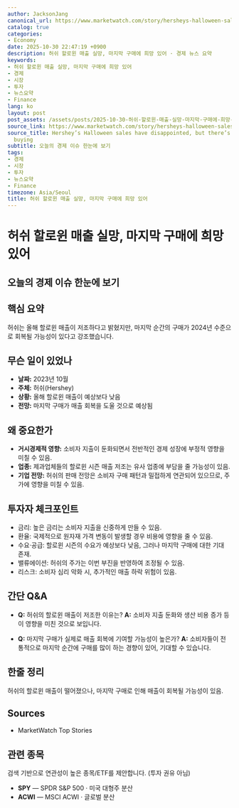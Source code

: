 ```yaml
---
author: JacksonJang
canonical_url: https://www.marketwatch.com/story/hersheys-halloween-sales-have-disappointed-but-theres-hope-for-last-minute-buying-53ec3a4a?mod=mw_rss_topstories
catalog: true
categories:
- Economy
date: 2025-10-30 22:47:19 +0900
description: 허쉬 할로윈 매출 실망, 마지막 구매에 희망 있어 · 경제 뉴스 요약
keywords:
- 허쉬 할로윈 매출 실망, 마지막 구매에 희망 있어
- 경제
- 시장
- 투자
- 뉴스요약
- Finance
lang: ko
layout: post
post_assets: /assets/posts/2025-10-30-허쉬-할로윈-매출-실망-마지막-구매에-희망-있어
source_link: https://www.marketwatch.com/story/hersheys-halloween-sales-have-disappointed-but-theres-hope-for-last-minute-buying-53ec3a4a?mod=mw_rss_topstories
source_title: Hershey’s Halloween sales have disappointed, but there’s hope for last-minute
  buying
subtitle: 오늘의 경제 이슈 한눈에 보기
tags:
- 경제
- 시장
- 투자
- 뉴스요약
- Finance
timezone: Asia/Seoul
title: 허쉬 할로윈 매출 실망, 마지막 구매에 희망 있어
---
```


# 허쉬 할로윈 매출 실망, 마지막 구매에 희망 있어
## 오늘의 경제 이슈 한눈에 보기

## 핵심 요약
허쉬는 올해 할로윈 매출이 저조하다고 밝혔지만, 마지막 순간의 구매가 2024년 수준으로 회복될 가능성이 있다고 강조했습니다.

## 무슨 일이 있었나
- **날짜:** 2023년 10월
- **주체:** 허쉬(Hershey)
- **상황:** 올해 할로윈 매출이 예상보다 낮음
- **전망:** 마지막 구매가 매출 회복을 도울 것으로 예상됨

## 왜 중요한가
- **거시경제적 영향:** 소비자 지출이 둔화되면서 전반적인 경제 성장에 부정적 영향을 미칠 수 있음.
- **업종:** 제과업체들의 할로윈 시즌 매출 저조는 유사 업종에 부담을 줄 가능성이 있음.
- **기업 전망:** 허쉬의 판매 전망은 소비자 구매 패턴과 밀접하게 연관되어 있으므로, 주가에 영향을 미칠 수 있음.

## 투자자 체크포인트
- 금리: 높은 금리는 소비자 지출을 신중하게 만들 수 있음.
- 환율: 국제적으로 원자재 가격 변동이 발생할 경우 비용에 영향을 줄 수 있음.
- 수요·공급: 할로윈 시즌의 수요가 예상보다 낮음, 그러나 마지막 구매에 대한 기대 존재.
- 밸류에이션: 허쉬의 주가는 이번 부진을 반영하여 조정될 수 있음.
- 리스크: 소비자 심리 악화 시, 추가적인 매출 하락 위험이 있음.

## 간단 Q&A
- **Q:** 허쉬의 할로윈 매출이 저조한 이유는?
  **A:** 소비자 지출 둔화와 생산 비용 증가 등이 영향을 미친 것으로 보입니다.
  
- **Q:** 마지막 구매가 실제로 매출 회복에 기여할 가능성이 높은가?
  **A:** 소비자들이 전통적으로 마지막 순간에 구매를 많이 하는 경향이 있어, 기대할 수 있습니다.

## 한줄 정리
허쉬의 할로윈 매출이 떨어졌으나, 마지막 구매로 인해 매출이 회복될 가능성이 있음.

## Sources
- MarketWatch Top Stories

## 관련 종목
검색 기반으로 연관성이 높은 종목/ETF를 제안합니다. (투자 권유 아님)
- **SPY** — SPDR S&P 500 · 미국 대형주 분산
- **ACWI** — MSCI ACWI · 글로벌 분산